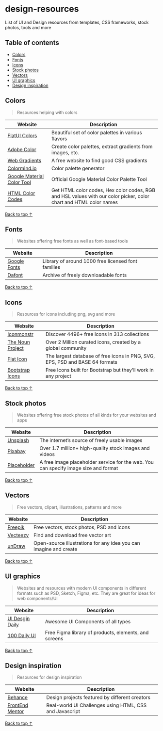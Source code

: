 # design-resources
List of UI and Design resources from templates, CSS frameworks, stock photos, tools and more

## Table of contents
* [Colors](#Colors)
* [Fonts](#Fonts)
* [Icons](#Icons)
* [Stock photos](#Stock-photos)
* [Vectors](#Vectors)
* [UI graphics](#UI-graphics)
* [Design inspiration](#Design-inspiration)

## Colors
> Resources helping with colors

Website | Description
------------ | -------------
[FlatUI Colors](https://flatuicolors.com/) | Beautiful set of color palettes in various flavors
[Adobe Color](https://color.adobe.com/create) | Create color palettes, extract gradients from images, etc.
[Web Gradients](https://webgradients.com/) | A free website to find good CSS gradients
[Colormind.io](http://colormind.io/) | Color palette generator
[Google Material Color Tool](https://material.io/resources/color/) | Official Google Material Color Palette Tool
[HTML Color Codes](https://htmlcolorcodes.com/) | Get HTML color codes, Hex color codes, RGB and HSL values with our color picker, color chart and HTML color names

[Back to top ↑](#Table-of-contents)

## Fonts
> Websites offering free fonts as well as font-based tools

Website | Description
------------ | -------------
[Google Fonts](https://fonts.google.com/) | Library of around 1000 free licensed font families
[Dafont](https://www.dafont.com/) | Archive of freely downloadable fonts

[Back to top ↑](#Table-of-contents)

## Icons
> Resources for icons including png, svg and more

Website | Description
------------ | -------------
[Iconmonstr](https://iconmonstr.com/) | Discover 4496+ free icons in 313 collections
[The Noun Project](https://thenounproject.com/) | Over 2 Million curated icons, created by a global community
[Flat Icon](https://www.flaticon.com/) | The largest database of free icons in PNG, SVG, EPS, PSD and BASE 64 formats
[Bootstrap Icons](https://icons.getbootstrap.com/) | Free Icons built for Bootstrap but they'll work in any project

[Back to top ↑](#Table-of-contents)

## Stock photos
> Websites offering free stock photos of all kinds for your websites and apps

Website | Description
------------ | -------------
[Unsplash](https://unsplash.com/) | The internet’s source of freely usable images
[Pixabay](https://pixabay.com/) | Over 1.7 million+ high-quality stock images and videos
[Placeholder](https://placeholder.com/) | A free image placeholder service for the web. You can specify image size and format

[Back to top ↑](#Table-of-contents)

## Vectors
> Free vectors, clipart, illustrations, patterns and more

Website | Description
------------ | -------------
[Freepik](https://www.freepik.com/) | Free vectors, stock photos, PSD and icons
[Vecteezy](https://www.vecteezy.com/) | Find and download free vector art
[unDraw](https://undraw.co/) | Open-source illustrations for any idea you can imagine and create

[Back to top ↑](#Table-of-contents)

## UI graphics
> Websites and resources with modern UI components in different formats such as PSD, Sketch, Figma, etc. 
> They are great for ideas for web components/UI

Website | Description
------------ | -------------
[UI Desgin Daily](https://uidesigndaily.com/) | Awesome UI Components of all types
[100 Daily UI](https://100dailyui.webflow.io/) | Free Figma library of products, elements, and screens

[Back to top ↑](#Table-of-contents)

## Design inspiration
> Resources for design inspiration

Website | Description
------------ | -------------
[Behance](https://unsplash.com/) | Design projects featured by different creators
[FrontEnd Mentor](https://www.frontendmentor.io/) | Real-world UI Challenges using HTML, CSS and Javascript

[Back to top ↑](#Table-of-contents)
